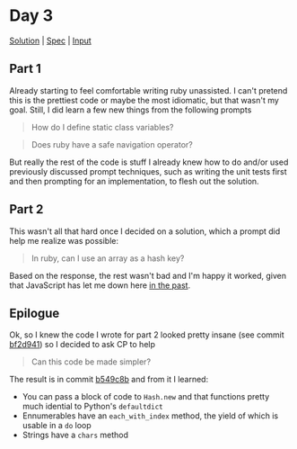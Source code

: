 # Day 3

[Solution](../lib/day03.rb) | [Spec](../spec/day03_spec.rb) | [Input](../input/day03.txt)

## Part 1

Already starting to feel comfortable writing ruby unassisted. I can't pretend this is the prettiest code or maybe the
most idiomatic, but that wasn't my goal. Still, I did learn a few new things from the following prompts

> How do I define static class variables?

> Does ruby have a safe navigation operator?

But really the rest of the code is stuff I already knew how to do and/or used previously discussed prompt techniques,
such as writing the unit tests first and then prompting for an implementation, to flesh out the solution.

## Part 2

This wasn't all that hard once I decided on a solution, which a prompt did help me realize was possible:

> In ruby, can I use an array as a hash key?

Based on the response, the rest wasn't bad and I'm happy it worked, given that JavaScript has let me down here
[in the past](https://github.com/baileyp/advent-of-code-2021#day-5-puzzle-solution).

## Epilogue

Ok, so I knew the code I wrote for part 2 looked pretty insane (see commit
[bf2d941](https://github.com/baileyp/advent-of-code-2023/commit/bf2d941)) so I decided to ask CP to help

> Can this code be made simpler?

The result is in commit [b549c8b](https://github.com/baileyp/advent-of-code-2023/commit/b549c8b) and from it I learned:

- You can pass a block of code to `Hash.new` and that functions pretty much idential to Python's `defaultdict`
- Ennumerables have an `each_with_index` method, the yield of which is usable in a `do` loop
- Strings have a `chars` method